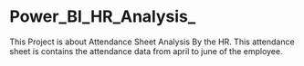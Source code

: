 # Power_BI_HR_Analysis_
This Project is about Attendance Sheet Analysis By the HR.
This attendance sheet is contains the attendance data from april to june of the employee.
